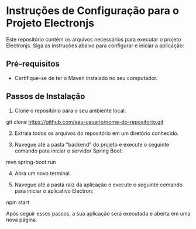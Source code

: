 # Instruções de Configuração para o Projeto Electronjs

Este repositório contém os arquivos necessários para executar o projeto Electronjs. Siga as instruções abaixo para configurar e iniciar a aplicação:

## Pré-requisitos
- Certifique-se de ter o Maven instalado no seu computador.

## Passos de Instalação

1. Clone o repositório para o seu ambiente local:

git clone https://github.com/seu-usuario/nome-do-repositorio.git

2. Extraia todos os arquivos do repositório em um diretório conhecido.

3. Navegue até a pasta "backend" do projeto e execute o seguinte comando para iniciar o servidor Spring Boot:

mvn spring-boot:run

4. Abra um novo terminal.

5. Navegue até a pasta raiz da aplicação e execute o seguinte comando para iniciar o aplicativo Electron:

npm start


Após seguir esses passos, a sua aplicação será executada e aberta em uma nova página.

